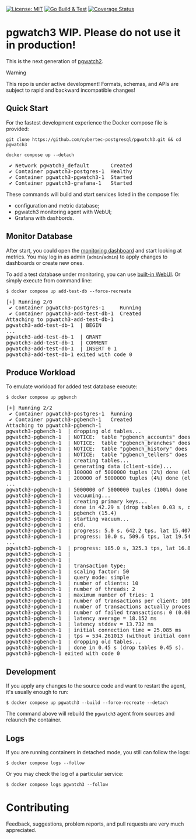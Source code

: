 [![License: MIT](https://img.shields.io/badge/License-MIT-green.svg)](https://opensource.org/licenses/MIT)
[![Go Build & Test](https://github.com/cybertec-postgresql/pgwatch3/actions/workflows/build.yml/badge.svg)](https://github.com/cybertec-postgresql/pgwatch3/actions/workflows/build.yml)
[![Coverage Status](https://coveralls.io/repos/github/cybertec-postgresql/pgwatch3/badge.svg?branch=master&service=github)](https://coveralls.io/github/cybertec-postgresql/pgwatch3?branch=master)


# pgwatch3 WIP. Please do not use it in production!

This is the next generation of [pgwatch2](https://github.com/cybertec-postgresql/pgwatch2/). 

> [!WARNING]  
> This repo is under active development! Formats, schemas, and APIs are subject to rapid and backward incompatible changes!

## Quick Start

For the fastest development experience the Docker compose file is provided:

```shell
git clone https://github.com/cybertec-postgresql/pgwatch3.git && cd pgwatch3

docker compose up --detach
```
<pre>
 ✔ Network pgwatch3_default       Created
 ✔ Container pgwatch3-postgres-1  Healthy
 ✔ Container pgwatch3-pgwatch3-1  Started
 ✔ Container pgwatch3-grafana-1   Started
</pre>

These commands will build and start services listed in the compose file:
- configuration and metric database;
- pgwatch3 monitoring agent with WebUI;
- Grafana with dashbords.

## Monitor Database

After start, you could open the [monitoring dashboard](http://localhost:3000/) and start
looking at metrics. You may log in as admin (`admin`/`admin`) to apply changes to dashboards or create new ones.

To add a test database under monitoring, you can use [built-in WebUI](http://localhost:8080/). Or simply
execute from command line:
```shell
$ docker compose up add-test-db --force-recreate
```
<pre>
[+] Running 2/0
 ✔ Container pgwatch3-postgres-1     Running                                                                       0.0s
 ✔ Container pgwatch3-add-test-db-1  Created                                                                       0.0s
Attaching to pgwatch3-add-test-db-1
pgwatch3-add-test-db-1  | BEGIN
...
pgwatch3-add-test-db-1  | GRANT
pgwatch3-add-test-db-1  | COMMENT
pgwatch3-add-test-db-1  | INSERT 0 1
pgwatch3-add-test-db-1 exited with code 0
</pre>

## Produce Workload

To emulate workload for added test database execute:
```
$ docker compose up pgbench
```
<pre>
[+] Running 2/2
 ✔ Container pgwatch3-postgres-1  Running                                                                          0.0s
 ✔ Container pgwatch3-pgbench-1   Created                                                                          0.1s
Attaching to pgwatch3-pgbench-1
pgwatch3-pgbench-1  | dropping old tables...
pgwatch3-pgbench-1  | NOTICE:  table "pgbench_accounts" does not exist, skipping
pgwatch3-pgbench-1  | NOTICE:  table "pgbench_branches" does not exist, skipping
pgwatch3-pgbench-1  | NOTICE:  table "pgbench_history" does not exist, skipping
pgwatch3-pgbench-1  | NOTICE:  table "pgbench_tellers" does not exist, skipping
pgwatch3-pgbench-1  | creating tables...
pgwatch3-pgbench-1  | generating data (client-side)...
pgwatch3-pgbench-1  | 100000 of 5000000 tuples (2%) done (elapsed 0.11 s, remaining 5.17 s)
pgwatch3-pgbench-1  | 200000 of 5000000 tuples (4%) done (elapsed 0.25 s, remaining 6.06 s)
...
pgwatch3-pgbench-1  | 5000000 of 5000000 tuples (100%) done (elapsed 16.28 s, remaining 0.00 s)
pgwatch3-pgbench-1  | vacuuming...
pgwatch3-pgbench-1  | creating primary keys...
pgwatch3-pgbench-1  | done in 42.29 s (drop tables 0.03 s, create tables 0.04 s, client-side generate 18.23 s, vacuum 1.29 s, primary keys 22.70 s).
pgwatch3-pgbench-1  | pgbench (15.4)
pgwatch3-pgbench-1  | starting vacuum...
pgwatch3-pgbench-1  | end.
pgwatch3-pgbench-1  | progress: 5.0 s, 642.2 tps, lat 15.407 ms stddev 11.794, 0 failed
pgwatch3-pgbench-1  | progress: 10.0 s, 509.6 tps, lat 19.541 ms stddev 9.493, 0 failed
...
pgwatch3-pgbench-1  | progress: 185.0 s, 325.3 tps, lat 16.825 ms stddev 8.330, 0 failed
pgwatch3-pgbench-1  |
pgwatch3-pgbench-1  |
pgwatch3-pgbench-1  | transaction type: <builtin: TPC-B (sort of)>
pgwatch3-pgbench-1  | scaling factor: 50
pgwatch3-pgbench-1  | query mode: simple
pgwatch3-pgbench-1  | number of clients: 10
pgwatch3-pgbench-1  | number of threads: 2
pgwatch3-pgbench-1  | maximum number of tries: 1
pgwatch3-pgbench-1  | number of transactions per client: 10000
pgwatch3-pgbench-1  | number of transactions actually processed: 100000/100000
pgwatch3-pgbench-1  | number of failed transactions: 0 (0.000%)
pgwatch3-pgbench-1  | latency average = 18.152 ms
pgwatch3-pgbench-1  | latency stddev = 13.732 ms
pgwatch3-pgbench-1  | initial connection time = 25.085 ms
pgwatch3-pgbench-1  | tps = 534.261013 (without initial connection time)
pgwatch3-pgbench-1  | dropping old tables...
pgwatch3-pgbench-1  | done in 0.45 s (drop tables 0.45 s).
pgwatch3-pgbench-1 exited with code 0
</pre>

## Development

If you apply any changes to the source code and want to restart the agent, it's usually enough to run:

```shell
$ docker compose up pgwatch3 --build --force-recreate --detach
```

The command above will rebuild the `pgwatch3` agent from sources and relaunch the container.

## Logs

If you are running containers in detached mode, you still can follow the logs:
```shell
$ docker compose logs --follow
```

Or you may check the log of a particular service:
```shell
$ docker compose logs pgwatch3 --follow
```

# Contributing

Feedback, suggestions, problem reports, and pull requests are very much appreciated.
